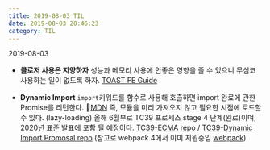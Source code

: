 ```yaml
---
title: 2019-08-03 TIL
date: 2019-08-03 20:46:23
category: TIL
---
```


2019-08-03


* **클로저 사용은 지양하자**
성능과 메모리 사용에 안좋은 영향을 줄 수 있으니 무심코 사용하는 일이 없도록 하자. [TOAST FE Guide]([https://ui.toast.com/fe-guide/ko](https://ui.toast.com/fe-guide/ko))

* **Dynamic Import**
`import`키워드를 함수로 사용해 호출하면 import 완료에 관한 Promise를 리턴한다.  🔗[MDN]([https://developer.mozilla.org/en-US/docs/Web/JavaScript/Reference/Statements/import#Dynamic_Import](https://developer.mozilla.org/en-US/docs/Web/JavaScript/Reference/Statements/import#Dynamic_Import))
즉, 모듈을 미리 가져오지 않고 필요한 시점에 로드할 수 있다. (lazy-loading)
올해 6월부로 TC39 프로세스 stage 4 단계(완료)이며, 2020년 표준 발표에 포함 될 예정이다. [TC39-ECMA repo]([https://github.com/tc39/ecma262](https://github.com/tc39/ecma262)) / [TC39-Dynamic Import Promosal repo]([https://github.com/tc39/proposal-dynamic-import](https://github.com/tc39/proposal-dynamic-import))
(참고로 webpack 4에서 이미 지원중임 [webpack]([https://github.com/tc39/proposal-dynamic-import](https://github.com/tc39/proposal-dynamic-import)))


